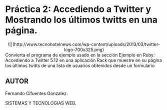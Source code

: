 Práctica 2: Accediendo a Twitter y Mostrando los últimos twitts en una página.
================================

<center>
![](http://www.tecnohotelnews.com/wp-content/uploads/2013/03/twitter-logo-700x325.png)
</center>
Convierta el programa de ejemplo usado en la sección Ejemplo en Ruby: Accediendo a Twitter 5.12 en una aplicación Rack que muestre en su página los últimos twitts de una lista de usuarios obtenidos desde un formulario

 
## AUTOR ##

Fernando Cifuentes Gonzalez.

SISTEMAS Y TECNOLOGIAS WEB.




